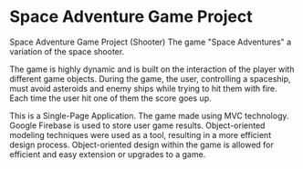# Space Adventure Game Project
Space Adventure Game Project (Shooter)
The game "Space Adventures" a variation of the space shooter.

The game is highly dynamic and is built on the interaction of the player with different game objects. 
During the game, the user, controlling a spaceship, must avoid asteroids and enemy ships while trying to hit them with fire. 
Each time the user hit one of them the score goes up. 

This is a Single-Page Application. The game made using MVC technology. Google Firebase is used to store user game results.
Object-oriented modeling techniques were used as a tool, resulting in a more efficient design process. 
Object-oriented design within the game is allowed for efficient and easy extension or upgrades to a game.
